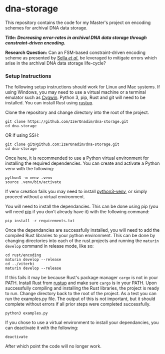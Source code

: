 # dna-storage

This repository contains the code for my Master's project on encoding schemes for archival DNA data storage.

**Title: *Decreasing error-rates in archival DNA data storage through constraint-driven encoding.***

**Research Question:** Can an FSM-based constraint-driven encoding scheme as presented by [Sella *et al.*](https://dl.acm.org/doi/abs/10.1145/3465332.3470880) be leveraged to mitigate errors which arise in the archival DNA data storage life-cycle?

### Setup Instructions

The following setup instructions should work for Linux and Mac systems. If using Windows, you may need to use a virtual machine or a terminal emulator such as [Cygwin](https://www.cygwin.com/). Python 3, pip, Rust and git will need to be installed. You can install Rust using [rustup](https://rustup.rs/).

Clone the repository and change directory into the root of the project.
```
git clone https://github.com/IzerOnadim/dna-storage.git
cd dna-storage
```
OR if using SSH:
```
git clone git@github.com:IzerOnadim/dna-storage.git
cd dna-storage
```
Once here, it is recommended to use a Python virtual environment for installing the required dependencies. You can create and activate a Python venv with the following:
```
python3 -m venv .venv
source .venv/bin/activate
```
If venv creation fails you may need to install [python3-venv](https://docs.python.org/3/library/venv.html), or simply proceed without a virtual environment.

You will need to install the dependancies. This can be done using pip (you will need [pip](https://pypi.org/project/pip/) if you don't already have it) with the following command:
```
pip install -r requirements.txt
```
Once the dependancies are successfully installed, you will need to add the compiled Rust libraries to your python environment. This can be done by changing directories into each of the rust projects and running the `maturin develop` command in release mode, like so:
```
cd rust/encoding
maturin develop --release
cd ../viterbi
maturin develop --release
```
If this fails it may be because Rust's package manager `cargo` is not in your PATH. Install Rust from [rustup](https://rustup.rs/) and make sure `cargo` is in your PATH. Upon successfully compiling and installing the Rust libraries, the project is ready to run. Change directory back to the root of the project. As a test you can run the examples.py file. The output of this is not important, but it should complete without errors if all prior steps were completed successfully.
```
python3 examples.py
```
If you chose to use a virtual environment to install your dependancies, you can deactivate it with the following:
```
deactivate
```
After which point the code will no longer work.
